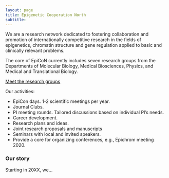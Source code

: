```yaml
---
layout: page
title: Epigenetic Cooperation North
subtitle: 
---
```


We are a research network dedicated to fostering collaboration and promotion of internationally competitive research in the fields of epigenetics, chromatin structure and gene regulation applied to basic and clinically relevant problems.

The core of EpiCoN currently includes seven research groups from the Departments of Molecular Biology, Medical Biosciences, Physics, and Medical and Translational Biology.

[Meet the research groups](https://epicon-umu.github.io/2024-06-16-people/)


Our activities:
* EpiCon days. 1-2 scientific meetings per year.
* Journal Clubs.
* PI meeting rounds. Tailored discussions based on individual PI’s needs.
* Career development.
* Research plans and ideas.
* Joint research proposals and manuscripts
* Seminars with local and invited speakers.
* Provide a core for organizing conferences, e.g., Epichrom meeting 2020.

### Our story

Starting in 20XX, we...